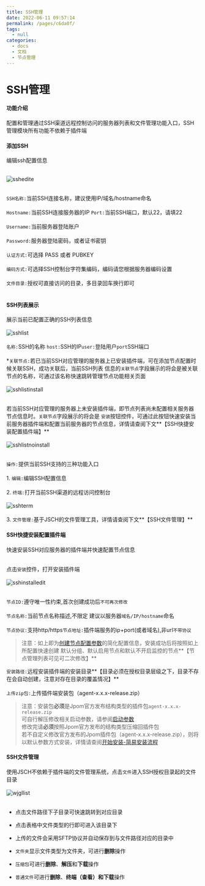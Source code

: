 ```yaml
---
title: SSH管理
date: 2022-06-11 09:57:14
permalink: /pages/c6da0f/
tags: 
  - null
categories: 
  - docs
  - 文档
  - 节点管理
---
```

# SSH管理

#### 功能介绍

   配置和管理通过SSH渠道远程控制访问的服务器列表和文件管理功能入口，SSH管理模块所有功能不依赖于插件端
    
#### 添加SSH
    
   编辑ssh配置信息<br><br>
   
   ![sshedite](/images/node/server_sshedit.png)<br><br>
   
   `SSH名称:`当前SSH连接名称，建议使用IP/域名/hostname命名<br><br>
   `Hostname:`当前SSH连接服务器的IP `Port:`当前SSH端口，默认22，请填22<br><br>
   `Username:`当前服务器登陆账户<br><br>
   `Password:`服务器登陆密码，或者证书密钥<br><br>
   `认证方式:`可选择 PASS 或者 PUBKEY<br><br>
   `编码方式:`可选择SSH控制台字符集编码，编码请您根据服务器编码设置<br><br>
   `文件目录:`授权可直接访问的目录，多目录回车换行即可<br><br>
      
#### SSH列表展示
   展示当前已配置正确的SSH列表信息<br><br>
   ![sshlist](/images/node/server_sshlist.png)<br><br>
   `名称:`SSH的名称 `host:`SSH的IP`user:`登陆用户`port`SSH端口<br><br>
   *`关联节点:`若已当前SSH对应管理的服务器上已安装插件端，可在添加节点配置时候关联SSH，成功关联后，当前SSH列表
   信息的`关联节点`字段展示的将会是被关联节点的名称，可通过该名称快速跳转管理节点功能相关页面<br><br>
   ![sshlistinstall](/images/node/server_sshlistinstall.png)<br><br>
   
   若当前SSH对应管理的服务器上未安装插件端，即节点列表尚未配置相关服务器节点信息时。`关联节点`字段展示的将会是
   `安装`按钮控件，可通过此按钮快速安装当前服务器插件端和配置当前服务器的节点信息，详情请查阅下文**【SSH快捷安装配置插件端】**<br><br>
   ![sshlistnoinstall](/images/node/server_sshlistnoinstall.png)<br><br>
   
   `操作:`提供当前SSH支持的三种功能入口<br><br>
       1. `编辑:`编辑SSH配置信息<br><br>
       2. `终端:`打开当前SSH渠道的远程访问控制台<br><br>
       ![sshterm](/images/node/server_sshterm.png)<br><br>
       3. `文件管理:`基于JSCH的文件管理工具，详情请查阅下文**【SSH文件管理】**

#### SSH快捷安装配置插件端
    
   快速安装SSH对应服务器的插件端并快速配置节点信息<br><br>
   
   点击`安装`控件，打开安装插件端<br><br>
   ![sshinstalledit](/images/node/server_sshinstalledit.png)<br><br>
   
   `节点ID:`遵守唯一性约束,首次创建成功后`不可再次修改`<br><br>
   `节点名称:`当前节点名称描述,不限定 建议以服务器`域名/IP/hostname`命名<br><br>
   `节点协议:`支持http/https`节点地址:`插件端服务的ip+port(或者域名),非url`不带协议`<br>
   >注意：如上即为[创建节点配置参数](/节点管理/添加节点.md)的简化配置信息，安装成功后将按照如上所配置快速创建
   >默认分组、默认启用节点和默认不开启监控的节点**【节点管理列表可见可二次修改】**

   `安装路径:`远程安装插件端的安装目录**【目录必须在授权目录层级之下，目录不存在会自动创建，注意对存在目录的覆盖情况】**<br><br>
   `上传zip包:`上传插件端安装包（agent-x.x.x-release.zip）
   >注意：安装包**必须**是Jpom官方发布结构类型的插件包`agent-x.x.x-release.zip`<br>
   >可自行解压修改相关启动参数，请参阅[启动参数](/安装使用/启动参数.md)<br>
   >修改完请**必须**按照Jpom官方发布的结构类型压缩回插件包<br>
   >若不自定义修改官方发布的Jpom插件包（agent-x.x.x-release.zip），则将以默认参数方式安装，详情请查阅[开始安装-简易安装流程](/安装使用/开始安装.md)
   
   
   
#### SSH文件管理

使用JSCH不依赖于插件端的文件管理系统，点击`文件`进入SSH授权目录起的文件目录<br><br>
   ![wjgllist](/images/node/wjgl_list.png)<br><br>

   * 点击文件路径下子目录可快速跳转到对应目录
   

   * 点击表格中文件类型的行即可进入该目录下   

   * 上传的文件会采用SFTP协议并自动保存到与文件路径对应的目录中
   
   * `文件夹`显示文件类型为文件夹，可进行**删除**操作
   
   * `压缩包`可进行**删除**、**解压**和**下载**操作
   
   * `普通文件`可进行**删除**、**终端（查看）**和**下载**操作